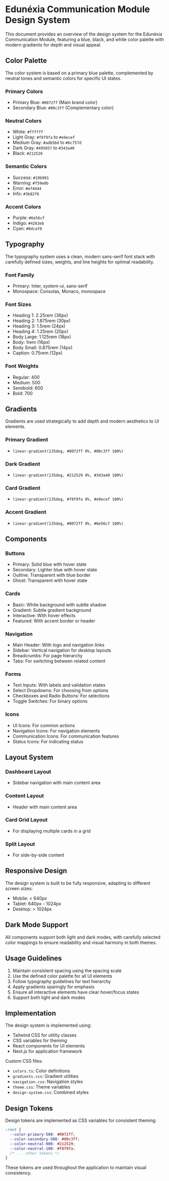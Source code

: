 # Edunéxia Communication Module Design System

This document provides an overview of the design system for the Edunéxia Communication Module, featuring a blue, black, and white color palette with modern gradients for depth and visual appeal.

## Color Palette

The color system is based on a primary blue palette, complemented by neutral tones and semantic colors for specific UI states.

### Primary Colors
- Primary Blue: `#0072ff` (Main brand color)
- Secondary Blue: `#00c3ff` (Complementary color)

### Neutral Colors
- White: `#ffffff`
- Light Gray: `#f8f9fa` to `#e9ecef`
- Medium Gray: `#adb5bd` to `#6c757d`
- Dark Gray: `#495057` to `#343a40`
- Black: `#212529`

### Semantic Colors
- Success: `#10b981`
- Warning: `#f59e0b`
- Error: `#ef4444`
- Info: `#3b82f6`

### Accent Colors
- Purple: `#6e56cf`
- Indigo: `#4263eb`
- Cyan: `#0dcaf0`

## Typography

The typography system uses a clean, modern sans-serif font stack with carefully defined sizes, weights, and line heights for optimal readability.

### Font Family
- Primary: Inter, system-ui, sans-serif
- Monospace: Consolas, Monaco, monospace

### Font Sizes
- Heading 1: 2.25rem (36px)
- Heading 2: 1.875rem (30px)
- Heading 3: 1.5rem (24px)
- Heading 4: 1.25rem (20px)
- Body Large: 1.125rem (18px)
- Body: 1rem (16px)
- Body Small: 0.875rem (14px)
- Caption: 0.75rem (12px)

### Font Weights
- Regular: 400
- Medium: 500
- Semibold: 600
- Bold: 700

## Gradients

Gradients are used strategically to add depth and modern aesthetics to UI elements.

### Primary Gradient
- `linear-gradient(135deg, #0072ff 0%, #00c3ff 100%)`

### Dark Gradient
- `linear-gradient(135deg, #212529 0%, #343a40 100%)`

### Card Gradient
- `linear-gradient(135deg, #f8f9fa 0%, #e9ecef 100%)`

### Accent Gradient
- `linear-gradient(135deg, #0072ff 0%, #6e56cf 100%)`

## Components

### Buttons
- Primary: Solid blue with hover state
- Secondary: Lighter blue with hover state
- Outline: Transparent with blue border
- Ghost: Transparent with hover state

### Cards
- Basic: White background with subtle shadow
- Gradient: Subtle gradient background
- Interactive: With hover effects
- Featured: With accent border or header

### Navigation
- Main Header: With logo and navigation links
- Sidebar: Vertical navigation for desktop layouts
- Breadcrumbs: For page hierarchy
- Tabs: For switching between related content

### Forms
- Text Inputs: With labels and validation states
- Select Dropdowns: For choosing from options
- Checkboxes and Radio Buttons: For selections
- Toggle Switches: For binary options

### Icons
- UI Icons: For common actions
- Navigation Icons: For navigation elements
- Communication Icons: For communication features
- Status Icons: For indicating status

## Layout System

### Dashboard Layout
- Sidebar navigation with main content area

### Content Layout
- Header with main content area

### Card Grid Layout
- For displaying multiple cards in a grid

### Split Layout
- For side-by-side content

## Responsive Design

The design system is built to be fully responsive, adapting to different screen sizes:

- Mobile: < 640px
- Tablet: 640px - 1024px
- Desktop: > 1024px

## Dark Mode Support

All components support both light and dark modes, with carefully selected color mappings to ensure readability and visual harmony in both themes.

## Usage Guidelines

1. Maintain consistent spacing using the spacing scale
2. Use the defined color palette for all UI elements
3. Follow typography guidelines for text hierarchy
4. Apply gradients sparingly for emphasis
5. Ensure all interactive elements have clear hover/focus states
6. Support both light and dark modes

## Implementation

The design system is implemented using:

- Tailwind CSS for utility classes
- CSS variables for theming
- React components for UI elements
- Next.js for application framework

Custom CSS files:
- `colors.ts`: Color definitions
- `gradients.css`: Gradient utilities
- `navigation.css`: Navigation styles
- `theme.css`: Theme variables
- `design-system.css`: Combined styles

## Design Tokens

Design tokens are implemented as CSS variables for consistent theming:

```css
:root {
  --color-primary-500: #0072ff;
  --color-secondary-500: #00c3ff;
  --color-neutral-900: #212529;
  --color-neutral-100: #f8f9fa;
  /* ... other tokens */
}
```

These tokens are used throughout the application to maintain visual consistency.
